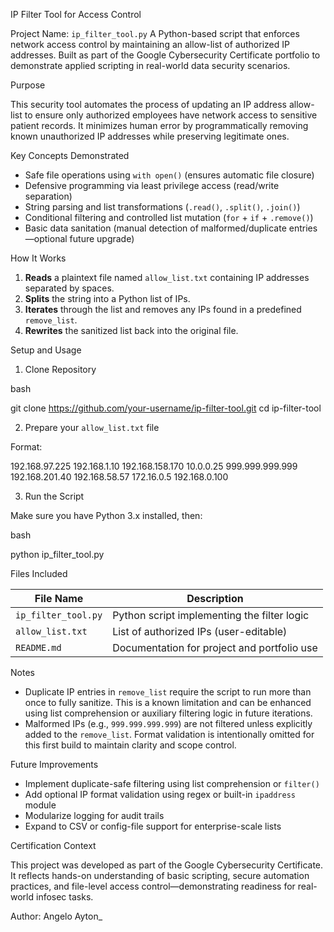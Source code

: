IP Filter Tool for Access Control

Project Name: `ip_filter_tool.py`
A Python-based script that enforces network access control by maintaining an allow-list of authorized IP addresses. Built as part of the Google Cybersecurity Certificate portfolio to demonstrate applied scripting in real-world data security scenarios.


Purpose

This security tool automates the process of updating an IP address allow-list to ensure only authorized employees have network access to sensitive patient records. It minimizes human error by programmatically removing known unauthorized IP addresses while preserving legitimate ones.


Key Concepts Demonstrated

- Safe file operations using `with open()` (ensures automatic file closure)
- Defensive programming via least privilege access (read/write separation)
- String parsing and list transformations (`.read()`, `.split()`, `.join()`)
- Conditional filtering and controlled list mutation (`for` + `if` + `.remove()`)
- Basic data sanitation (manual detection of malformed/duplicate entries—optional future upgrade)


How It Works

1. **Reads** a plaintext file named `allow_list.txt` containing IP addresses separated by spaces.
2. **Splits** the string into a Python list of IPs.
3. **Iterates** through the list and removes any IPs found in a predefined `remove_list`.
4. **Rewrites** the sanitized list back into the original file.


Setup and Usage

1. Clone Repository 

bash

git clone https://github.com/your-username/ip-filter-tool.git
cd ip-filter-tool


2. Prepare your `allow_list.txt` file 

Format:

192.168.97.225 192.168.1.10 192.168.158.170 10.0.0.25 999.999.999.999 192.168.201.40
192.168.58.57 172.16.0.5 192.168.0.100


3. Run the Script 

Make sure you have Python 3.x installed, then:

bash

python ip_filter_tool.py



Files Included

| File Name          | Description                                  |
|--------------------|----------------------------------------------|
| `ip_filter_tool.py`| Python script implementing the filter logic  |
| `allow_list.txt`   | List of authorized IPs (user-editable)       |
| `README.md`        | Documentation for project and portfolio use  |


Notes

- Duplicate IP entries in `remove_list` require the script to run more than once to fully sanitize. This is a known limitation and can be enhanced using list comprehension or auxiliary filtering logic in future iterations.
- Malformed IPs (e.g., `999.999.999.999`) are not filtered unless explicitly added to the `remove_list`. Format validation is intentionally omitted for this first build to maintain clarity and scope control.


Future Improvements

- Implement duplicate-safe filtering using list comprehension or `filter()`
- Add optional IP format validation using regex or built-in `ipaddress` module
- Modularize logging for audit trails
- Expand to CSV or config-file support for enterprise-scale lists


Certification Context

This project was developed as part of the Google Cybersecurity Certificate. It reflects hands-on understanding of basic scripting, secure automation practices, and file-level access control—demonstrating readiness for real-world infosec tasks.


Author: Angelo Ayton_
